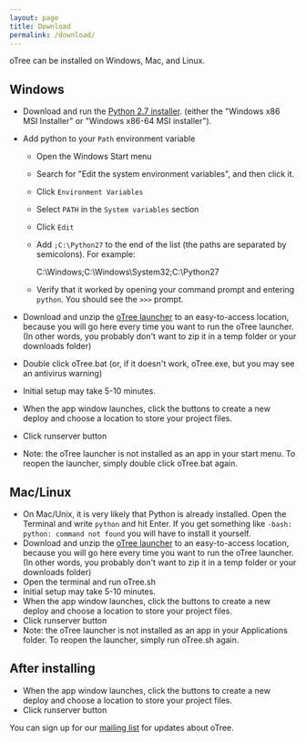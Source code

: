 ```yaml
---
layout: page
title: Download
permalink: /download/
---
```


oTree can be installed on Windows, Mac, and Linux.

## Windows
- Download and run the [Python 2.7 installer](https://www.python.org/download/releases/2.7.8/).
(either the "Windows x86 MSI Installer" or "Windows x86-64 MSI installer").

- Add python to your `Path` environment variable
    * Open the Windows Start menu
    * Search for "Edit the system environment variables", and then click it.
    * Click `Environment Variables`
    * Select `PATH` in the `System variables` section
    * Click `Edit`
    * Add `;C:\Python27` to the end of the list (the paths are separated by semicolons). For example:

        C:\Windows;C:\Windows\System32;C:\Python27

    * Verify that it worked by opening your command prompt and entering `python`. You should see the `>>>` prompt.

- Download and unzip the [oTree launcher](https://github.com/oTree-org/otree-launcher/archive/master.zip)
to an easy-to-access location, because you will go here every time you want to run the oTree launcher.
(In other words, you probably don't want to zip it in a temp folder or your downloads folder)
- Double click oTree.bat (or, if it doesn't work, oTree.exe, but you may see an antivirus warning)
- Initial setup may take 5-10 minutes.
- When the app window launches, click the buttons to create a new deploy and  choose a location to store your project files.
- Click runserver button
- Note: the oTree launcher is not installed as an app in your start menu. To reopen the launcher, simply double click oTree.bat again.

## Mac/Linux
- On Mac/Unix, it is very likely that Python is already installed.
Open the Terminal and write `python` and hit Enter.
If you get something like `-bash: python: command not found` you will have to install it yourself.
- Download and unzip the [oTree launcher](https://github.com/oTree-org/otree-launcher/archive/master.zip)
to an easy-to-access location, because you will go here every time you want to run the oTree launcher.
(In other words, you probably don't want to zip it in a temp folder or your downloads folder)
- Open the terminal and run oTree.sh
- Initial setup may take 5-10 minutes.
- When the app window launches, click the buttons to create a new deploy and  choose a location to store your project files.
- Click runserver button
- Note: the oTree launcher is not installed as an app in your Applications folder. To reopen the launcher, simply run oTree.sh again.

## After installing
- When the app window launches, click the buttons to create a new deploy and  choose a location to store your project files.
- Click runserver button

You can sign up for our [mailing list](https://docs.google.com/forms/d/1jD4tocuX07DFYN2jDY2tcNXpkOCSqLhSOMboOgaVGtw/viewform) for updates about oTree.

